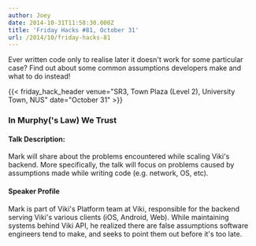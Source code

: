 ```yaml
---
author: Joey
date: 2014-10-31T11:58:30.000Z
title: 'Friday Hacks #81, October 31'
url: /2014/10/friday-hacks-81
---
```


Ever written code only to realise later it doesn't work for some particular case? Find out about some common assumptions developers make and what to do instead!

{{< friday_hack_header venue="SR3, Town Plaza (Level 2), University Town, NUS" date="October 31" >}}

### In Murphy('s Law) We Trust

#### Talk Description:

Mark will share about the problems encountered while scaling Viki's backend. More specifically, the talk will focus on problems caused by assumptions made while writing code (e.g. network, OS, etc).

#### Speaker Profile

Mark is part of Viki's Platform team at Viki, responsible for the backend serving Viki's various clients (iOS, Android, Web). While maintaining systems behind Viki API, he realized there are false assumptions software engineers tend to make, and seeks to point them out before it's too late.

